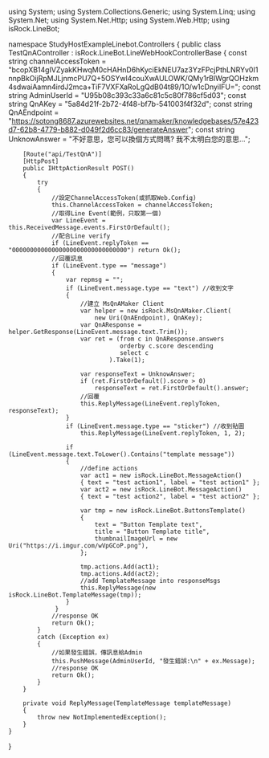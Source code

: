 using System;
using System.Collections.Generic;
using System.Linq;
using System.Net;
using System.Net.Http;
using System.Web.Http;
using isRock.LineBot;

namespace StudyHostExampleLinebot.Controllers
{
    public class TestQnAController : isRock.LineBot.LineWebHookControllerBase
    {
        const string channelAccessToken = "bcopXB14gIVZyakKHwqM0cHAHnD6hKyciEkNEU7az3YzFPcjPthLNRYv0I1nnpBkOijRpMJLjnmcPU7Q+5OSYwl4couXwAULOWK/QMy1rBlWgrQOHzkm4sdwaiAamn4irdJ2mca+TiF7VXFXaRoLgQdB04t89/1O/w1cDnyilFU=";
        const string AdminUserId = "U95b08c393c33a6c81c5c80f786cf5d03";
        const string QnAKey = "5a84d21f-2b72-4f48-bf7b-541003f4f32d";
        const string QnAEndpoint = "https://sotong8687.azurewebsites.net/qnamaker/knowledgebases/57e423d7-62b8-4779-b882-d049f2d6cc83/generateAnswer";
        const string UnknowAnswer = "不好意思，您可以換個方式問嗎? 我不太明白您的意思...";

        [Route("api/TestQnA")]
        [HttpPost]
        public IHttpActionResult POST()
        {
            try
            {
                //設定ChannelAccessToken(或抓取Web.Config)
                this.ChannelAccessToken = channelAccessToken;
                //取得Line Event(範例，只取第一個)
                var LineEvent = this.ReceivedMessage.events.FirstOrDefault();
                //配合Line verify 
                if (LineEvent.replyToken == "00000000000000000000000000000000") return Ok();
                //回覆訊息
                if (LineEvent.type == "message")  
                {
                    var repmsg = "";
                    if (LineEvent.message.type == "text") //收到文字
                    {
                        //建立 MsQnAMaker Client
                        var helper = new isRock.MsQnAMaker.Client(
                            new Uri(QnAEndpoint), QnAKey);
                        var QnAResponse = helper.GetResponse(LineEvent.message.text.Trim());
                        var ret = (from c in QnAResponse.answers
                                   orderby c.score descending
                                   select c
                                ).Take(1);

                        var responseText = UnknowAnswer;
                        if (ret.FirstOrDefault().score > 0)
                            responseText = ret.FirstOrDefault().answer;
                        //回覆
                        this.ReplyMessage(LineEvent.replyToken, responseText);
                    }
                    if (LineEvent.message.type == "sticker") //收到貼圖
                        this.ReplyMessage(LineEvent.replyToken, 1, 2);

                    if (LineEvent.message.text.ToLower().Contains("template message"))
                    {
                        //define actions
                        var act1 = new isRock.LineBot.MessageAction()
                        { text = "test action1", label = "test action1" };
                        var act2 = new isRock.LineBot.MessageAction()
                        { text = "test action2", label = "test action2" };

                        var tmp = new isRock.LineBot.ButtonsTemplate()
                        {
                            text = "Button Template text",
                            title = "Button Template title",
                            thumbnailImageUrl = new Uri("https://i.imgur.com/wVpGCoP.png"),
                        };

                        tmp.actions.Add(act1);
                        tmp.actions.Add(act2);
                        //add TemplateMessage into responseMsgs
                        this.ReplyMessage(new isRock.LineBot.TemplateMessage(tmp));
                    }
                 }
                //response OK
                return Ok();
            }
            catch (Exception ex)
            {
                //如果發生錯誤，傳訊息給Admin
                this.PushMessage(AdminUserId, "發生錯誤:\n" + ex.Message);
                //response OK
                return Ok();
            }
        }

        private void ReplyMessage(TemplateMessage templateMessage)
        {
            throw new NotImplementedException();
        }
    }
}
